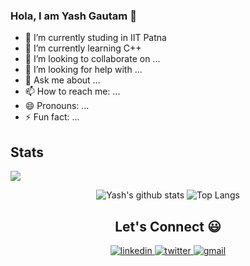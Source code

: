 ### Hola, I am Yash Gautam 👋 

- 🔭 I’m currently studing in IIT Patna
- 🌱 I’m currently learning C++
- 👯 I’m looking to collaborate on ...
- 🤔 I’m looking for help with ...
- 💬 Ask me about ...
- 📫 How to reach me: ...
- 😄 Pronouns: ...
- ⚡ Fun fact: ...

 ## Stats
![](https://komarev.com/ghpvc/?username=yashgautam9274&color=grey) <p align = "center">
![Yash's github stats](https://github-readme-stats.vercel.app/api?username=yashgautam9274&count_private=true&include_all_commits=true&theme=radical)
![Top Langs](https://github-readme-stats.vercel.app/api/top-langs/?username=yashgautam9274&layout=compact&theme=tokyonight&hide=&show=python,c++)

<h2 align="center" >Let's Connect 😃</h2>
<div align="center">
<a href="https://www.linkedin.com/in/yash-gautam-0773b7200" target="_blank">
<img src=https://img.shields.io/badge/linkedin-%231E77B5.svg?&style=for-the-badge&logo=linkedin&logoColor=white alt=linkedin style="margin-bottom: 5px;" />
</a>
<a href="https://twitter.com/9274Gautam" target="_blank">
<img src=https://img.shields.io/badge/twitter-%2300acee.svg?&style=for-the-badge&logo=twitter&logoColor=white alt=twitter style="margin-bottom: 5px;" />
</a>
<a href="mailto:yash9274gautam@gmail.com/?hl=en" target="_blank">
<img src=https://img.shields.io/badge/gmail-%23000000.svg?&style=for-the-badge&logo=gmail&logoColor=red alt=gmail style="margin-bottom: 5px;" />
</a> 
</div>  
